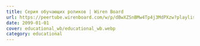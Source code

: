 ```yaml
---
title: Серия обучающих роликов | Wiren Board
url: https://peertube.wirenboard.com/w/p/dBwXZSnBMw4Tp4j3MdPXzw?playlistPosition=1
date: 2099-01-01
cover: educational_wb/educational_wb.webp
category: educational
---
```

